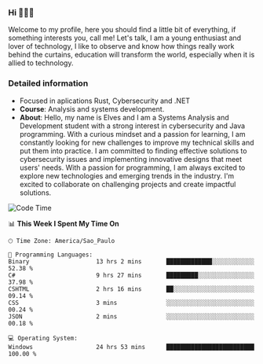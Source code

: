 


### Hi 🙋🏽‍♂️

Welcome to my profile, here you should find a little bit of everything, if something interests you, call me! Let's talk,
I am a young enthusiast and lover of technology, I like to observe and know how things really work behind the curtains, 
education will transform the world, especially when it is allied to technology.

### Detailed information
* Focused in aplications Rust, Cybersecurity and .NET
* **Course**: Analysis and systems development.
* **About**: Hello, my name is Elves and I am a Systems Analysis and Development student with a strong interest in cybersecurity and Java programming. With a curious mindset and a passion for learning, I am constantly looking for new challenges to improve my technical skills and put them into practice. I am committed to finding effective solutions to cybersecurity issues and implementing innovative designs that meet users' needs. With a passion for programming, I am always excited to explore new technologies and emerging trends in the industry. I'm excited to collaborate on challenging projects and create impactful solutions.

<!--START_SECTION:waka-->
![Code Time](http://img.shields.io/badge/Code%20Time-268%20hrs%2027%20mins-blue)

📊 **This Week I Spent My Time On** 

```text
🕑︎ Time Zone: America/Sao_Paulo

💬 Programming Languages: 
Binary                   13 hrs 2 mins       █████████████░░░░░░░░░░░░   52.38 % 
C#                       9 hrs 27 mins       █████████░░░░░░░░░░░░░░░░   37.98 % 
CSHTML                   2 hrs 16 mins       ██░░░░░░░░░░░░░░░░░░░░░░░   09.14 % 
CSS                      3 mins              ░░░░░░░░░░░░░░░░░░░░░░░░░   00.24 % 
JSON                     2 mins              ░░░░░░░░░░░░░░░░░░░░░░░░░   00.18 % 

💻 Operating System: 
Windows                  24 hrs 53 mins      █████████████████████████   100.00 % 
```


<!--END_SECTION:waka-->


